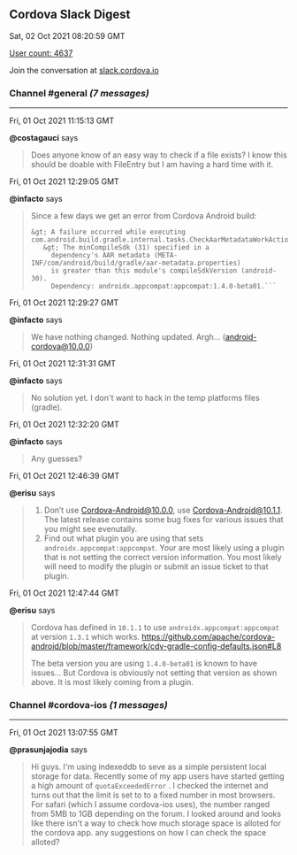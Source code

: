 ## Cordova Slack Digest
Sat, 02 Oct 2021 08:20:59 GMT

[User count: 4637](https://cordova.slack.com/)


Join the conversation at [slack.cordova.io](http://slack.cordova.io/)

### __Channel #general__ _(7 messages)_
---

Fri, 01 Oct 2021 11:15:13 GMT

__@costagauci__ says 
> Does anyone know of an easy way to check if a file exists? I know this should be doable with FileEntry but I am having a hard time with it.
> 

Fri, 01 Oct 2021 12:29:05 GMT

__@infacto__ says 
> Since a few days we get an error from Cordova Android build:
> ```Execution failed for task ':app:checkDebugAarMetadata'.
> &gt; A failure occurred while executing com.android.build.gradle.internal.tasks.CheckAarMetadataWorkAction
>    &gt; The minCompileSdk (31) specified in a
>      dependency's AAR metadata (META-INF/com/android/build/gradle/aar-metadata.properties)
>      is greater than this module's compileSdkVersion (android-30).
>      Dependency: androidx.appcompat:appcompat:1.4.0-beta01.```
> 

Fri, 01 Oct 2021 12:29:27 GMT

__@infacto__ says 
> We have nothing changed. Nothing updated. Argh... (android-cordova@10.0.0)
> 

Fri, 01 Oct 2021 12:31:31 GMT

__@infacto__ says 
> No solution yet. I don't want to hack in the temp platforms files (gradle).
> 

Fri, 01 Oct 2021 12:32:20 GMT

__@infacto__ says 
> Any guesses?
> 

Fri, 01 Oct 2021 12:46:39 GMT

__@erisu__ says 
> 1. Don’t use Cordova-Android@10.0.0, use Cordova-Android@10.1.1. The latest release contains some bug fixes for various issues that you might see evenutally.
> 2. Find out what plugin you are using that sets `androidx.appcompat:appcompat`.  Your are most likely using a plugin that is not setting the correct version information. You most likely will need to modify the plugin or submit an issue ticket to that plugin.
> 

Fri, 01 Oct 2021 12:47:44 GMT

__@erisu__ says 
> Cordova has defined in `10.1.1` to use `androidx.appcompat:appcompat` at version `1.3.1` which works.
> <https://github.com/apache/cordova-android/blob/master/framework/cdv-gradle-config-defaults.json#L8>
> 
> The beta version you are using `1.4.0-beta01` is known to have issues… But Cordova is obviously not setting that version as shown above. It is most likely coming from a plugin.
> 

### __Channel #cordova-ios__ _(1 messages)_
---

Fri, 01 Oct 2021 13:07:55 GMT

__@prasunjajodia__ says 
> Hi guys.
> I'm using indexeddb to seve as a simple persistent local storage for data.
> Recently some of my app users have started getting a high amount of `quotaExceededError` . I checked the internet and turns out that the limit is set to to a fixed number in most browsers.
> For safari (which I assume cordova-ios uses), the number ranged from 5MB to 1GB depending on the forum.
> I looked around and looks like there isn't a way to check how much storage space is alloted for the cordova app.
> any suggestions on how I can check the space alloted?
> 
